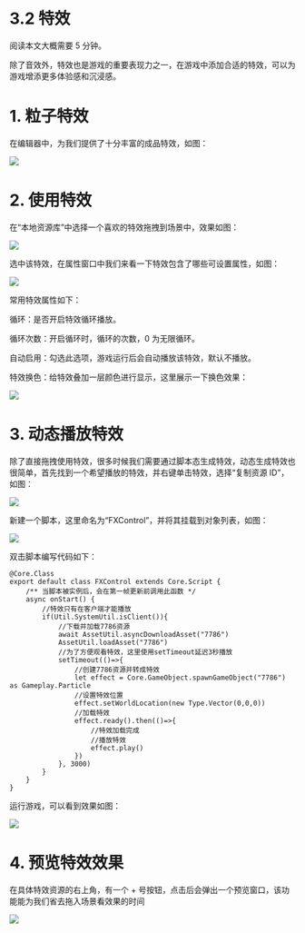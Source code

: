 # 3.2 特效

阅读本文大概需要 5 分钟。

除了音效外，特效也是游戏的重要表现力之一，在游戏中添加合适的特效，可以为游戏增添更多体验感和沉浸感。

# 1.  粒子特效

在编辑器中，为我们提供了十分丰富的成品特效，如图：

![](https:/wstatic-a1.233leyuan.com/productdocs/static/boxcnnfuvWuQI1bckb88DsVpwFf.png)

# 2. 使用特效

在“本地资源库”中选择一个喜欢的特效拖拽到场景中，效果如图：

![](https:/wstatic-a1.233leyuan.com/productdocs/static/boxcnt7ArfhLQIPOjYV7QNWcmeb.gif)

选中该特效，在属性窗口中我们来看一下特效包含了哪些可设置属性，如图：

![](https:/wstatic-a1.233leyuan.com/productdocs/static/boxcnJB1QuTyF5iCtgQuViTpVIh.png)

常用特效属性如下：

循环：是否开启特效循环播放。

循环次数：开启循环时，循环的次数，0 为无限循环。

自动启用：勾选此选项，游戏运行后会自动播放该特效，默认不播放。

特效换色：给特效叠加一层颜色进行显示，这里展示一下换色效果：

![](https:/wstatic-a1.233leyuan.com/productdocs/static/boxcnGtkjDmTD0i4PYQAY3Vqcxf.gif)

# 3. 动态播放特效

除了直接拖拽使用特效，很多时候我们需要通过脚本态生成特效，动态生成特效也很简单，首先找到一个希望播放的特效，并右键单击特效，选择“复制资源 ID”，如图：

![](https:/wstatic-a1.233leyuan.com/productdocs/static/boxcnT6WAVbLaHsmtpR1u1aTVMe.png)

新建一个脚本，这里命名为“FXControl”，并将其挂载到对象列表，如图：

![](https:/wstatic-a1.233leyuan.com/productdocs/static/boxcndcn9iE3QFLqM4zfEBCq07c.png)

双击脚本编写代码如下：

```
@Core.Class
export default class FXControl extends Core.Script {
    /** 当脚本被实例后，会在第一帧更新前调用此函数 */
    async onStart() {
        //特效只有在客户端才能播放
        if(Util.SystemUtil.isClient()){
            //下载并加载7786资源
            await AssetUtil.asyncDownloadAsset("7786")
            AssetUtil.loadAsset("7786")
            //为了方便观看特效，这里使用setTimeout延迟3秒播放
            setTimeout(()=>{
                //创建7786资源并转成特效
                let effect = Core.GameObject.spawnGameObject("7786") as Gameplay.Particle
                //设置特效位置
                effect.setWorldLocation(new Type.Vector(0,0,0))
                //加载特效
                effect.ready().then(()=>{
                    //特效加载完成    
                    //播放特效
                    effect.play()
                })
            }, 3000)
        }
    }
}
```

运行游戏，可以看到效果如图：

![](https:/wstatic-a1.233leyuan.com/productdocs/static/boxcntS0GvUU3RmjzKIiwBXNNvg.gif)

# 4. 预览特效效果

在具体特效资源的右上角，有一个 + 号按钮，点击后会弹出一个预览窗口，该功能能为我们省去拖入场景看效果的时间

![](https:/wstatic-a1.233leyuan.com/productdocs/static/boxcn6viST9RdrwBMFUbBVuD9qc.gif)
